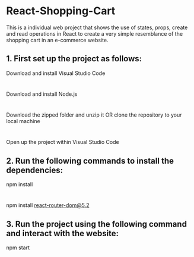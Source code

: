 # React-Shopping-Cart
This is a individual web project that shows the use of states, props, create and read operations in React to create a very simple 
resemblance of the shopping cart in an e-commerce website.

## 1. First set up the project as follows:
Download and install Visual Studio Code
#
Download and install Node.js
#
Download the zipped folder and unzip it OR clone the repository to your local machine
#
Open up the project within Visual Studio Code

## 2. Run the following commands to install the dependencies:
npm install
#
npm install react-router-dom@5.2

## 3. Run the project using the following command and interact with the website:
npm start